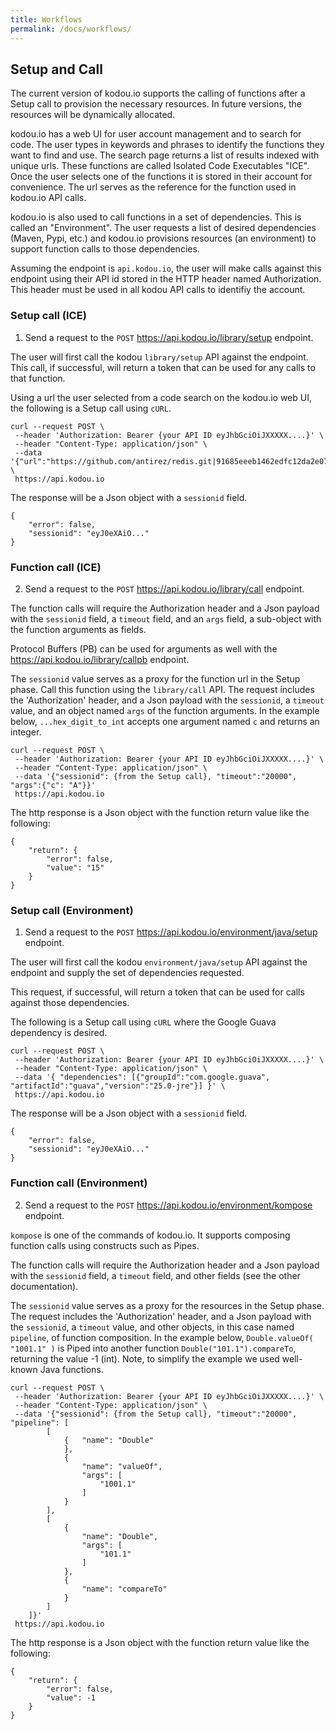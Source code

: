 ```yaml
---
title: Workflows
permalink: /docs/workflows/
---
```


## Setup and Call

The current version of kodou.io supports the calling of functions after a Setup call to provision the necessary resources. In future versions, the resources will be dynamically allocated.

kodou.io has a web UI for user account management and to search for code. The user types in keywords and phrases to identify the functions they want to find and use. The search page returns a list of results indexed with unique urls. These functions are called Isolated Code Executables "ICE". Once the user selects one of the functions it is stored in their account for convenience. The url serves as the reference for the function used in kodou.io API calls. 

kodou.io is also used to call functions in a set of dependencies. This is called an "Environment". The user requests a list of desired dependencies (Maven, Pypi, etc.) and kodou.io provisions resources (an environment) to support function calls to those dependencies.

Assuming the endpoint is `api.kodou.io`, the user will make calls against this endpoint using their API id stored in the HTTP header named Authorization. This header must be used in all kodou API calls to identifiy the account.

### Setup call (ICE)

1. Send a request to the `POST` https://api.kodou.io/library/setup endpoint.

The user will first call the kodou `library/setup` API against the endpoint. 
This call, if successful, will return a token that can be used for any calls to that function. 

Using a url the user selected from a code search on the kodou.io web UI, the following is a Setup call using `cURL`.

```
curl --request POST \
 --header 'Authorization: Bearer {your API ID eyJhbGciOiJXXXXX....}' \
 --header "Content-Type: application/json" \
 --data '{"url":"https://github.com/antirez/redis.git|91685eeeb1462edfc12da2e079e76bdbeec0eddb|redis/src/sds.c|910|hex_digit_to_int"}' \
 https://api.kodou.io
```

The response will be a Json object with a `sessionid` field.
```
{
	"error": false,
    "sessionid": "eyJ0eXAiO..."
}
```

### Function call (ICE)

2. Send a request to the `POST` https://api.kodou.io/library/call endpoint.

The function calls will require the Authorization header and a Json payload with the `sessionid` field, a `timeout` field, and an `args` field, a sub-object with the function arguments as fields. 

Protocol Buffers (PB) can be used for arguments as well with the https://api.kodou.io/library/callpb endpoint.

The `sessionid` value serves as a proxy for the function url in the Setup phase. Call this function using the `library/call` API. The request includes the 'Authorization' header, and a Json payload with the `sessionid`, a `timeout` value, and an object named `args` of the function arguments. In the example below, `...hex_digit_to_int` accepts one argument named `c` and returns an integer.

```
curl --request POST \
 --header 'Authorization: Bearer {your API ID eyJhbGciOiJXXXXX....}' \
 --header "Content-Type: application/json" \
 --data '{"sessionid": {from the Setup call}, "timeout":"20000", "args":{"c": "A"}}'
 https://api.kodou.io
```

The http response is a Json object with the function return value like the following:
```
{
    "return": {
    	"error": false,
        "value": "15"
    }
}
```

### Setup call (Environment)

1. Send a request to the `POST` https://api.kodou.io/environment/java/setup endpoint.

The user will first call the kodou `environment/java/setup` API against the endpoint and supply the set of dependencies requested.

This request, if successful, will return a token that can be used for calls against those dependencies. 

The following is a Setup call using `cURL` where the Google Guava dependency is desired.

```
curl --request POST \
 --header 'Authorization: Bearer {your API ID eyJhbGciOiJXXXXX....}' \
 --header "Content-Type: application/json" \
 --data '{ "dependencies": [{"groupId":"com.google.guava", "artifactId":"guava","version":"25.0-jre"}] }' \
 https://api.kodou.io
```

The response will be a Json object with a `sessionid` field.
```
{
	"error": false,
    "sessionid": "eyJ0eXAiO..."
}
```

### Function call (Environment)

2. Send a request to the `POST` https://api.kodou.io/environment/kompose endpoint.

`kompose` is one of the commands of kodou.io. It supports composing function calls using constructs such as Pipes.

The function calls will require the Authorization header and a Json payload with the `sessionid` field, a `timeout` field, and other fields (see the other documentation). 

The `sessionid` value serves as a proxy for the resources in the Setup phase. The request includes the 'Authorization' header, and a Json payload with the `sessionid`, a `timeout` value, and other objects, in this case named `pipeline`, of function composition. In the example below, `Double.valueOf( "1001.1" )` is Piped into another function `Double("101.1").compareTo`, returning the value -1 (int). Note, to simplify the example we used well-known Java functions. 

```
curl --request POST \
 --header 'Authorization: Bearer {your API ID eyJhbGciOiJXXXXX....}' \
 --header "Content-Type: application/json" \
 --data '{"sessionid": {from the Setup call}, "timeout":"20000", "pipeline": [
        [
            {	"name": "Double"
            },
            {
                "name": "valueOf",
                "args": [
                    "1001.1"
                ]
            }
        ],
        [
            {
            	"name": "Double",
            	"args": [
            		"101.1"
            	]
            },
            {
            	"name": "compareTo"
            }
        ]
    ]}'
 https://api.kodou.io
```

The http response is a Json object with the function return value like the following:
```
{
    "return": {
    	"error": false,
        "value": -1
    }
}
```
